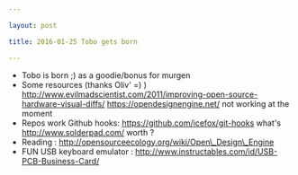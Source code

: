 ```yaml
---

layout: post

title: 2016-01-25 Tobo gets born

---
```



-   Tobo is born ;) as a goodie/bonus for murgen
-   Some resources (thanks Oliv' =) )
    http://www.evilmadscientist.com/2011/improving-open-source-hardware-visual-diffs/
    https://opendesignengine.net/ not working at the moment
-   Repos work Github hooks: https://github.com/icefox/git-hooks what's
    http://www.solderpad.com/ worth ?
-   Reading : http://opensourceecology.org/wiki/Open\_Design\_Engine
-   FUN USB keyboard emulator :
    http://www.instructables.com/id/USB-PCB-Business-Card/

